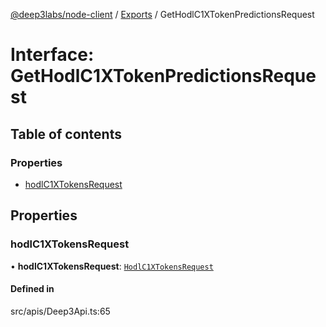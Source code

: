 [@deep3labs/node-client](../README.md) / [Exports](../modules.md) / GetHodlC1XTokenPredictionsRequest

# Interface: GetHodlC1XTokenPredictionsRequest

## Table of contents

### Properties

- [hodlC1XTokensRequest](GetHodlC1XTokenPredictionsRequest.md#hodlc1xtokensrequest)

## Properties

### hodlC1XTokensRequest

• **hodlC1XTokensRequest**: [`HodlC1XTokensRequest`](HodlC1XTokensRequest.md)

#### Defined in

src/apis/Deep3Api.ts:65
